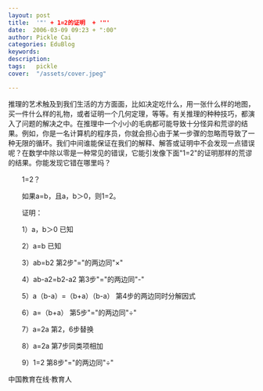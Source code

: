 ```yaml
---
layout: post  
title:  '"' + 1=2的证明  + '"'
date:  2006-03-09 09:23 + ":00" 
author: Pickle Cai  
categories: EduBlog  
keywords: 
description:   
tags:	pickle   
cover:  "/assets/cover.jpeg"  

---  
```

    
推理的艺术触及到我们生活的方方面面，比如决定吃什么，用一张什么样的地图，买一件什么样的礼物，或者证明一个几何定理，等等。有关推理的种种技巧，都演入了问题的解决之中。在推理中一个小小的毛病都可能导致十分怪异和荒谬的结果。例如，你是一名计算机的程序员，你就会担心由于某一步骤的忽略而导致了一种无限的循环。我们中间谁能保证在我们的解释、解答或证明中不会发现一点错误呢？在数学中除以零是一种常见的错误，它能引发像下面"1=2"的证明那样的荒谬的结果。你能发现它错在哪里吗？ 



　　1=2？ 



　　如果a=b，且a，b＞0，则1=2。 



　　证明： 



　　1）a，b＞0 已知 



　　2）a=b 已知 



　　3）ab=b2 第2步"="的两边同"×" 



　　4）ab-a2=b2-a2 第3步"="的两边同"-" 



　　5）a（b-a）=（b+a）（b-a） 第4步的两边同时分解因式 



　　6）a=（b+a） 第5步"="的两边同"÷" 



　　7）a=2a 第2，6步替换 



　　8）a=2a 第7步同类项相加 



　　9）1=2 第8步"="的两边同"÷"



		    
 中国教育在线·教育人

